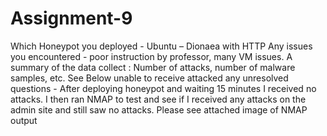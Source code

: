 # Assignment-9

Which Honeypot you deployed -  Ubuntu – Dionaea with HTTP
Any issues you encountered - poor instruction by professor, many VM issues.
A summary of the data collect : Number of attacks, number of malware samples, etc. See Below unable to receive attacked
any unresolved questions - After deploying honeypot and waiting 15 minutes I received no attacks. I then ran NMAP to test and see if I received any attacks on the admin site and still saw no attacks. Please see attached image of NMAP output
